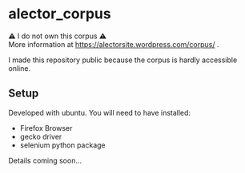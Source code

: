 # alector_corpus
⚠️ I do not own this corpus ⚠️  
More information at https://alectorsite.wordpress.com/corpus/ .

I made this repository public because the corpus is hardly accessible online. 

## Setup
Developed with ubuntu. 
You will need to have installed:
- Firefox Browser
- gecko driver
- selenium python package

Details coming soon...
